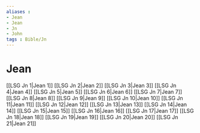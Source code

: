 ```yaml
---
aliases : 
- Jean
- Jean
- Jn
- John
tags : Bible/Jn
---
```


# Jean

[[LSG Jn 1|Jean 1]]
[[LSG Jn 2|Jean 2]]
[[LSG Jn 3|Jean 3]]
[[LSG Jn 4|Jean 4]]
[[LSG Jn 5|Jean 5]]
[[LSG Jn 6|Jean 6]]
[[LSG Jn 7|Jean 7]]
[[LSG Jn 8|Jean 8]]
[[LSG Jn 9|Jean 9]]
[[LSG Jn 10|Jean 10]]
[[LSG Jn 11|Jean 11]]
[[LSG Jn 12|Jean 12]]
[[LSG Jn 13|Jean 13]]
[[LSG Jn 14|Jean 14]]
[[LSG Jn 15|Jean 15]]
[[LSG Jn 16|Jean 16]]
[[LSG Jn 17|Jean 17]]
[[LSG Jn 18|Jean 18]]
[[LSG Jn 19|Jean 19]]
[[LSG Jn 20|Jean 20]]
[[LSG Jn 21|Jean 21]]
